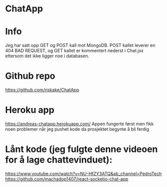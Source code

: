 # ChatApp

# Info
Jeg har satt opp GET og POST kall mot MongoDB. POST kallet leverer en 404 BAD REQUEST, og GET kallet
er kommentert nederst i Chat.jsx ettersom det ikke ligger noe i databasen.

# Github repo
https://github.com/riskake/ChatApp

# Heroku app
https://andreas-chatapp.herokuapp.com/
Appen fungerte først men fikk noen problemer når jeg pushet kode da prosjektet begynte å bli ferdig

# Lånt kode (jeg fulgte denne videoen for å lage chattevinduet):
https://www.youtube.com/watch?v=NU-HfZY3ATQ&ab_channel=PedroTech
https://github.com/machadop1407/react-socketio-chat-app
